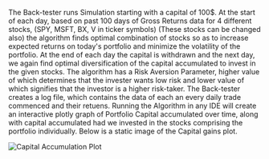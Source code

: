 The Back-tester runs Simulation starting with a capital of 100$. At the start of each day, based on past 100 days of Gross Returns data for 4 different stocks, (SPY, MSFT, BX, V in ticker symbols) 
(These stocks can be changed also) the algorithm finds optimal combination of stocks so as to increase expected returns on today's portfolio and minimize the volatility of the portfolio.
At the end of each day the capital is withdrawn and the next day, we again find optimal diversification of the capital accumulated to invest in the given stocks.
The algorithm has a Risk Aversion Parameter, higher value of which determines that the invester wants low risk and lower value of which signifies that the investor is a higher risk-taker.
The Back-tester creates a log file, which contains the data of each an every daily trade commenced and their retuens. Running the Algorithm in any IDE will create an interactive plotly graph of Portfolio
Capital accumulated over time, along with capital accumulated had we invested in the stocks comprising the portfolio individually. Below is a static image of the Capital gains plot.

![Capital Accumulation Plot](https://github.com/user-attachments/assets/53e21022-5cd3-41a2-a8d1-27d77478c34b)
